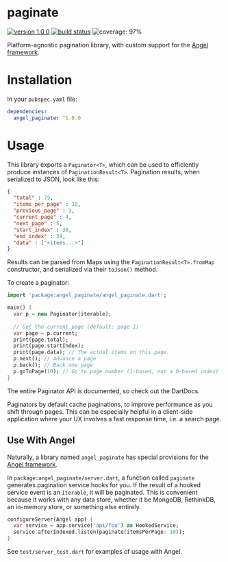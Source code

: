 # paginate
[![version 1.0.0](https://img.shields.io/badge/pub-v1.0.0-brightgreen.svg)](https://pub.dartlang.org/packages/angel_paginate)
[![build status](https://travis-ci.org/angel-dart/paginate.svg)](https://travis-ci.org/angel-dart/paginate)
![coverage: 97%](https://img.shields.io/badge/coverage-97%25-green.svg)

Platform-agnostic pagination library, with custom support for the
[Angel framework](https://github.com/angel-dart/angel).

# Installation
In your `pubspec.yaml` file:

```yaml
dependencies:
  angel_paginate: ^1.0.0
```

# Usage
This library exports a `Paginator<T>`, which can be used to efficiently produce
instances of `PaginationResult<T>`. Pagination results, when serialized to JSON, look like
this:

```json
{
  "total" : 75,
  "items_per_page" : 10,
  "previous_page" : 3,
  "current_page" : 4,
  "next_page" : 5,
  "start_index" : 30,
  "end_index" : 39,
  "data" : ["<items...>"]
}
```

Results can be parsed from Maps using the `PaginationResult<T>.fromMap` constructor, and
serialized via their `toJson()` method.

To create a paginator:

```dart
import 'package:angel_paginate/angel_paginate.dart';

main() {
  var p = new Paginator(iterable);
  
  // Get the current page (default: page 1)
  var page = p.current;
  print(page.total);
  print(page.startIndex);
  print(page.data); // The actual items on this page.
  p.next(); // Advance a page
  p.back(); // Back one page
  p.goToPage(10); // Go to page number (1-based, not a 0-based index)
}
```

The entire Paginator API is documented, so check out the DartDocs.

Paginators by default cache paginations, to improve performance as you shift through pages.
This can be especially helpful in a client-side application where your UX involves a fast
response time, i.e. a search page.

## Use With Angel
Naturally, a library named `angel_paginate` has special provisions for the
[Angel framework](https://github.com/angel-dart/angel).

In `package:angel_paginate/server.dart`, a function called `paginate` generates
pagination service hooks for you. If the result of a hooked service event is an `Iterable`,
it will be paginated. This is convenient because it works with any data store, whether it
be MongoDB, RethinkDB, an in-memory store, or something else entirely.

```dart
configureServer(Angel app) {
  var service = app.service('api/foo') as HookedService;
  service.afterIndexed.listen(paginate(itemsPerPage: 10));
}
```

See `test/server_test.dart` for examples of usage with Angel.
